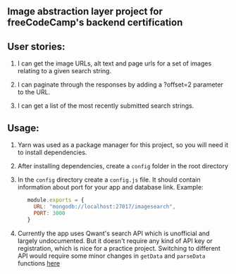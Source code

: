 ## Image abstraction layer project for freeCodeCamp's backend certification ##


## User stories: ##
1. I can get the image URLs, alt text and page urls for a set of images relating to a given search string.

2. I can paginate through the responses by adding a ?offset=2 parameter to the URL.

3. I can get a list of the most recently submitted search strings.

## Usage:

1. Yarn was used as a package manager for this project, so you will need it to install
  dependencies.

2. After installing dependencies, create a `config` folder in the root directory

3. In the `config` directory create a `config.js` file. 
   It should contain information about port for your app and database link.
   Example: 
   ```javascript
      module.exports = {
        URL: "mongodb://localhost:27017/imagesearch",
        PORT: 3000
      }
   ```

4. Currently the app uses Qwant's search API which is unofficial and largely undocumented.
   But it doesn't require any kind of API key or registration, which is nice for a practice project.
   Switching to different API would require some minor changes in `getData` and `parseData` 
   functions [here](https://github.com/KamilCybulski/FCC-backend-projects/blob/master/image-abstraction-layer/lib/get-search-results.js) 
